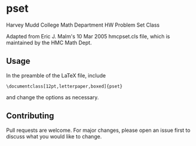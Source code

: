 # pset

Harvey Mudd College Math Department HW Problem Set Class

Adapted from Eric J. Malm's 10 Mar 2005 hmcpset.cls file, which is maintained by the HMC Math Dept.

## Usage

In the preamble of the LaTeX file, include
```
\documentclass[12pt,letterpaper,boxed]{pset}
```
and change the options as necessary.

## Contributing
Pull requests are welcome. For major changes, please open an issue first to discuss what you would like to change.
